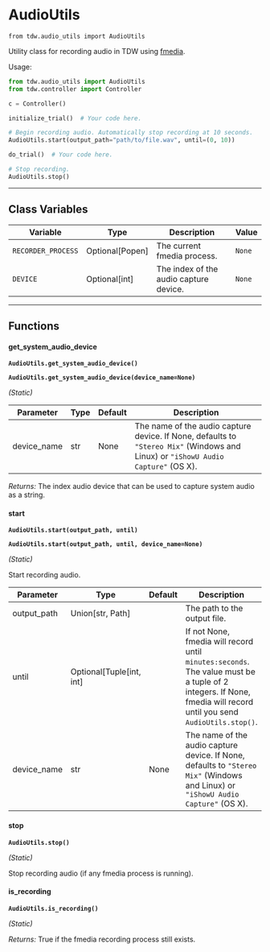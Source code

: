 # AudioUtils

`from tdw.audio_utils import AudioUtils`

Utility class for recording audio in TDW using [fmedia](https://stsaz.github.io/fmedia/).

Usage:

```python
from tdw.audio_utils import AudioUtils
from tdw.controller import Controller

c = Controller()

initialize_trial()  # Your code here.

# Begin recording audio. Automatically stop recording at 10 seconds.
AudioUtils.start(output_path="path/to/file.wav", until=(0, 10))

do_trial()  # Your code here.

# Stop recording.
AudioUtils.stop()
```

***

## Class Variables

| Variable | Type | Description | Value |
| --- | --- | --- | --- |
| `RECORDER_PROCESS` | Optional[Popen] | The current fmedia process. | `None` |
| `DEVICE` | Optional[int] | The index of the audio capture device. | `None` |

***

## Functions

#### get_system_audio_device

**`AudioUtils.get_system_audio_device()`**

**`AudioUtils.get_system_audio_device(device_name=None)`**

_(Static)_


| Parameter | Type | Default | Description |
| --- | --- | --- | --- |
| device_name |  str  | None | The name of the audio capture device. If None, defaults to `"Stereo Mix"` (Windows and Linux) or `"iShowU Audio Capture"` (OS X). |

_Returns:_  The index audio device that can be used to capture system audio as a string.

#### start

**`AudioUtils.start(output_path, until)`**

**`AudioUtils.start(output_path, until, device_name=None)`**

_(Static)_

Start recording audio.

| Parameter | Type | Default | Description |
| --- | --- | --- | --- |
| output_path |  Union[str, Path] |  | The path to the output file. |
| until |  Optional[Tuple[int, int] |  | If not None, fmedia will record until `minutes:seconds`. The value must be a tuple of 2 integers. If None, fmedia will record until you send `AudioUtils.stop()`. |
| device_name |  str  | None | The name of the audio capture device. If None, defaults to `"Stereo Mix"` (Windows and Linux) or `"iShowU Audio Capture"` (OS X). |

#### stop

**`AudioUtils.stop()`**

_(Static)_

Stop recording audio (if any fmedia process is running).

#### is_recording

**`AudioUtils.is_recording()`**

_(Static)_

_Returns:_  True if the fmedia recording process still exists.

